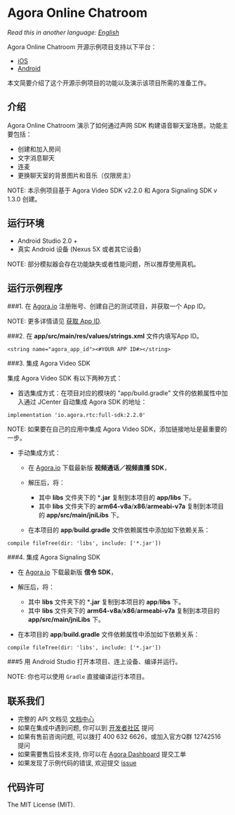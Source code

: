 # Agora Online Chatroom

*Read this in another language: [English](README.md)*

Agora Online Chatroom 开源示例项目支持以下平台：

- [iOS](https://github.com/vissidarte/Agora-Online-Chatroom/tree/master/Agora-Online-Chatroom-iOS)
- [Android](https://github.com/vissidarte/Agora-Online-Chatroom/tree/master/Agora-Online-Chatroom-Android)

本文简要介绍了这个开源示例项目的功能以及演示该项目所需的准备工作。

## 介绍

Agora Online Chatroom 演示了如何通过声网 SDK 构建语音聊天室场景。功能主要包括：

- 创建和加入房间
- 文字消息聊天
- 连麦
- 更换聊天室的背景图片和音乐（仅限房主）

NOTE: 本示例项目基于 Agora Video SDK v2.2.0 和 Agora Signaling SDK v 1.3.0 创建。

## 运行环境
- Android Studio 2.0 +
- 真实 Android 设备 (Nexus 5X 或者其它设备)

NOTE: 部分模拟器会存在功能缺失或者性能问题，所以推荐使用真机。

## 运行示例程序
###1. 在 [Agora.io](https://dashboard.agora.io/signin/) 注册账号、创建自己的测试项目，并获取一个 App ID。

   NOTE: 更多详情请见 [获取 App ID](https://docs.agora.io/en/2.2/addons/Signaling/Agora%20Basics/key_signaling?platform=All%20Platforms).

###2. 在 **app/src/main/res/values/strings.xml** 文件内填写App ID。

```
<string name="agora_app_id"><#YOUR APP ID#></string>
```


###3. 集成 Agora Video SDK

集成 Agora Video SDK 有以下两种方式：

- 首选集成方式：在项目对应的模块的 "app/build.gradle" 文件的依赖属性中加入通过 JCenter 自动集成 Agora SDK 的地址：

```
implementation 'io.agora.rtc:full-sdk:2.2.0'
```
NOTE: 如果要在自己的应用中集成 Agora Video SDK，添加链接地址是最重要的一步。

- 手动集成方式：

   * 在 [Agora.io](https://www.agora.io/cn/download/) 下载最新版 **视频通话／视频直播 SDK**，
   * 解压后，将：
     - 其中 **libs** 文件夹下的 ***.jar** 复制到本项目的 **app/libs** 下。
     - 其中 **libs** 文件夹下的 **arm64-v8a**/**x86**/**armeabi-v7a** 复制到本项目的 **app/src/main/jniLibs** 下。

   * 在本项目的 **app**/**build.gradle** 文件依赖属性中添加如下依赖关系：

```
compile fileTree(dir: 'libs', include: ['*.jar'])
```

###4. 集成 Agora Signaling SDK


   * 在 [Agora.io](https://www.agora.io/cn/download/) 下载最新版 **信令 SDK**，
   * 解压后，将：
     - 其中 **libs** 文件夹下的 ***.jar** 复制到本项目的 **app**/**libs** 下。
     - 其中 **libs** 文件夹下的 **arm64-v8a**/**x86**/**armeabi-v7a** 复制到本项目的 **app/src/main/jniLibs** 下。

   * 在本项目的 **app**/**build.gradle** 文件依赖属性中添加如下依赖关系：

```
compile fileTree(dir: 'libs', include: ['*.jar'])
```

###5 用 Android Studio 打开本项目、连上设备、编译并运行。

NOTE: 你也可以使用 `Gradle` 直接编译运行本项目。

## 联系我们
- 完整的 API 文档见 [文档中心](https://docs.agora.io/cn/)
- 如果在集成中遇到问题, 你可以到 [开发者社区](https://dev.agora.io/cn/) 提问
- 如果有售前咨询问题, 可以拨打 400 632 6626，或加入官方Q群 12742516 提问
- 如果需要售后技术支持, 你可以在 [Agora Dashboard](https://dashboard.agora.io) 提交工单
- 如果发现了示例代码的错误, 欢迎提交 [issue](https://github.com/AgoraIO/Agora-Android-Tutorial-1to1/issues)

## 代码许可
The MIT License (MIT).